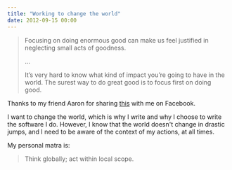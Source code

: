 ```yaml
---
title: "Working to change the world"
date: 2012-09-15 00:00
---
```


> Focusing on doing enormous good can make us feel justified in neglecting small acts of goodness.
> 
> ...
> 
> It’s very hard to know what kind of impact you’re going to have in the world. The surest way to do great good is to focus first on doing good.

Thanks to my friend Aaron for sharing [this](http://www.johndcook.com/blog/2012/09/15/working-to-change-the-world/) with me on Facebook.

I want to change the world, which is why I write and why I choose to write the software I do. However, I know that the world doesn't change in drastic jumps, and I need to be aware of the context of my actions, at all times.

My personal matra is:

> Think globally; act within local scope.<!-- more -->
